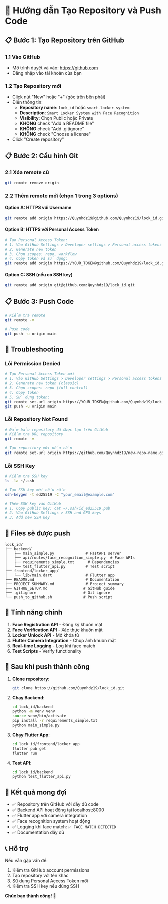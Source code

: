 # 🚀 Hướng dẫn Tạo Repository và Push Code

## 📋 Bước 1: Tạo Repository trên GitHub

### 1.1 Vào GitHub
- Mở trình duyệt và vào: https://github.com
- Đăng nhập vào tài khoản của bạn

### 1.2 Tạo Repository mới
- Click nút "New" hoặc "+" (góc trên bên phải)
- Điền thông tin:
  - **Repository name**: `lock_id` hoặc `smart-locker-system`
  - **Description**: `Smart Locker System with Face Recognition`
  - **Visibility**: Chọn Public hoặc Private
  - **KHÔNG** check "Add a README file"
  - **KHÔNG** check "Add .gitignore"
  - **KHÔNG** check "Choose a license"
- Click "Create repository"

## 📋 Bước 2: Cấu hình Git

### 2.1 Xóa remote cũ
```bash
git remote remove origin
```

### 2.2 Thêm remote mới (chọn 1 trong 3 options)

#### Option A: HTTPS với Username
```bash
git remote add origin https://Quynhdz19@github.com/Quynhdz19/lock_id.git
```

#### Option B: HTTPS với Personal Access Token
```bash
# Tạo Personal Access Token:
# 1. Vào GitHub Settings > Developer settings > Personal access tokens > Tokens (classic)
# 2. Generate new token
# 3. Chọn scopes: repo, workflow
# 4. Copy token và sử dụng:
git remote add origin https://YOUR_TOKEN@github.com/Quynhdz19/lock_id.git
```

#### Option C: SSH (nếu có SSH key)
```bash
git remote add origin git@github.com:Quynhdz19/lock_id.git
```

## 📋 Bước 3: Push Code

```bash
# Kiểm tra remote
git remote -v

# Push code
git push -u origin main
```

## 🔧 Troubleshooting

### Lỗi Permission Denied
```bash
# Tạo Personal Access Token mới
# 1. Vào GitHub Settings > Developer settings > Personal access tokens
# 2. Generate new token (classic)
# 3. Chọn scopes: repo (full control)
# 4. Copy token
# 5. Sử dụng token:
git remote set-url origin https://YOUR_TOKEN@github.com/Quynhdz19/lock_id.git
git push -u origin main
```

### Lỗi Repository Not Found
```bash
# Đảm bảo repository đã được tạo trên GitHub
# Kiểm tra URL repository
git remote -v

# Tạo repository mới nếu cần
git remote set-url origin https://github.com/Quynhdz19/new-repo-name.git
```

### Lỗi SSH Key
```bash
# Kiểm tra SSH key
ls -la ~/.ssh

# Tạo SSH key mới nếu cần
ssh-keygen -t ed25519 -C "your_email@example.com"

# Thêm SSH key vào GitHub
# 1. Copy public key: cat ~/.ssh/id_ed25519.pub
# 2. Vào GitHub Settings > SSH and GPG keys
# 3. Add new SSH key
```

## 📁 Files sẽ được push

```
lock_id/
├── backend/
│   ├── main_simple.py              # FastAPI server
│   ├── api/routes/face_recognition_simple.py  # Face APIs
│   ├── requirements_simple.txt      # Dependencies
│   └── test_flutter_api.py         # Test script
├── frontend/locker_app/
│   └── lib/main.dart               # Flutter app
├── README.md                       # Documentation
├── PROJECT_SUMMARY.md              # Project summary
├── GITHUB_SETUP.md                # GitHub guide
├── .gitignore                     # Git ignore
└── push_to_github.sh              # Push script
```

## 🎯 Tính năng chính

1. **Face Registration API** - Đăng ký khuôn mặt
2. **Face Verification API** - Xác thực khuôn mặt
3. **Locker Unlock API** - Mở khóa tủ
4. **Flutter Camera Integration** - Chụp ảnh khuôn mặt
5. **Real-time Logging** - Log khi face match
6. **Test Scripts** - Verify functionality

## 🚀 Sau khi push thành công

1. **Clone repository**:
   ```bash
   git clone https://github.com/Quynhdz19/lock_id.git
   ```

2. **Chạy Backend**:
   ```bash
   cd lock_id/backend
   python -m venv venv
   source venv/bin/activate
   pip install -r requirements_simple.txt
   python main_simple.py
   ```

3. **Chạy Flutter App**:
   ```bash
   cd lock_id/frontend/locker_app
   flutter pub get
   flutter run
   ```

4. **Test API**:
   ```bash
   cd lock_id/backend
   python test_flutter_api.py
   ```

## 🎉 Kết quả mong đợi

- ✅ Repository trên GitHub với đầy đủ code
- ✅ Backend API hoạt động tại localhost:8000
- ✅ Flutter app với camera integration
- ✅ Face recognition system hoạt động
- ✅ Logging khi face match: `✅ FACE MATCH DETECTED`
- ✅ Documentation đầy đủ

## 📞 Hỗ trợ

Nếu vẫn gặp vấn đề:
1. Kiểm tra GitHub account permissions
2. Tạo repository với tên khác
3. Sử dụng Personal Access Token mới
4. Kiểm tra SSH key nếu dùng SSH

**Chúc bạn thành công! 🚀** 
